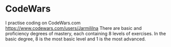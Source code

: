 # CodeWars
I practise coding on CodeWars.com
https://www.codewars.com/users/Jarmililna
There are basic and proficiency degrees of mastery, each containing 8 levels of exercises.
In the basic degree, 8 is the most basic level and 1 is the most advanced.
